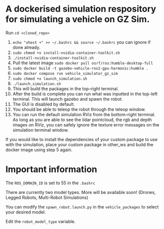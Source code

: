 # A dockerised simulation respository for simulating a vehicle on GZ Sim.
Run ```cd <cloned_repo>```

1. ```echo "xhost +" >> ~/.bashrc && source ~/.bashrc``` you can ignore if done already.
2. ```sudo chmod +x install-nvidia-container-toolkit.sh```
3. ```./install-nvidia-container-toolkit.sh```
4. Pull the latest image ```sudo docker pull osrf/ros:humble-desktop-full```
5. ```sudo docker build -t gazebo-vehicle-ros2-gpu-harmonic:humble .```
6. ```sudo docker compose run vehicle_simulator_gz_sim```
7. ```sudo chmod +x launch_simulation.sh```
8. ```./launch_simulation.sh```
9. This will build the packages in the top-right terminal.
10. After the build is complete you can run what was inputted in the top-left terminal. This will launch gazebo and spawn the robot.
11. The GUI is disabled by default.
12. You should be able to teleop the robot through the teleop window.
13. You can run the default simulation RViz from the bottom-right terminal. As long as you are able to see the lidar pointcloud, the rgb and depth images on RViz, you can safely ignore the texture error messages on the simulation terminal window.

If you would like to install the dependencies of your custom package to use with the simulation, place your custom package in other_ws and build the docker image using step 5 again.

# Important information

The ```ROS_DOMAIN_ID``` is set to 55 in the ```.bashrc```

There are currently two model types. More will be available soon! (Drones, Legged Robots, Multi-Robot Simulations)

You can modify the ```spawn_robot.launch.py``` in the ```vehicle_packages``` to select your desired model.

Edit the `robot_model_type` variable.